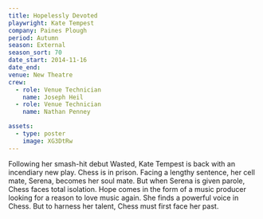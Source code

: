 ```yaml
---
title: Hopelessly Devoted
playwright: Kate Tempest
company: Paines Plough
period: Autumn
season: External
season_sort: 70
date_start: 2014-11-16
date_end:
venue: New Theatre
crew:
  - role: Venue Technician
    name: Joseph Heil
  - role: Venue Technician
    name: Nathan Penney

assets:
  - type: poster
    image: XG3DtRw
---
```


Following her smash-hit debut Wasted, Kate Tempest is back with an incendiary new play. Chess is in prison. Facing a lengthy sentence, her cell mate, Serena, becomes her soul mate. But when Serena is given parole, Chess faces total isolation. Hope comes in the form of a music producer looking for a reason to love music again. She finds a powerful voice in Chess. But to harness her talent, Chess must first face her past.
